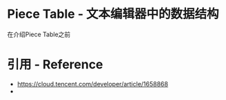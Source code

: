 # Piece Table - 文本编辑器中的数据结构

在介绍Piece Table之前







# 引用 - Reference

* https://cloud.tencent.com/developer/article/1658868
* 